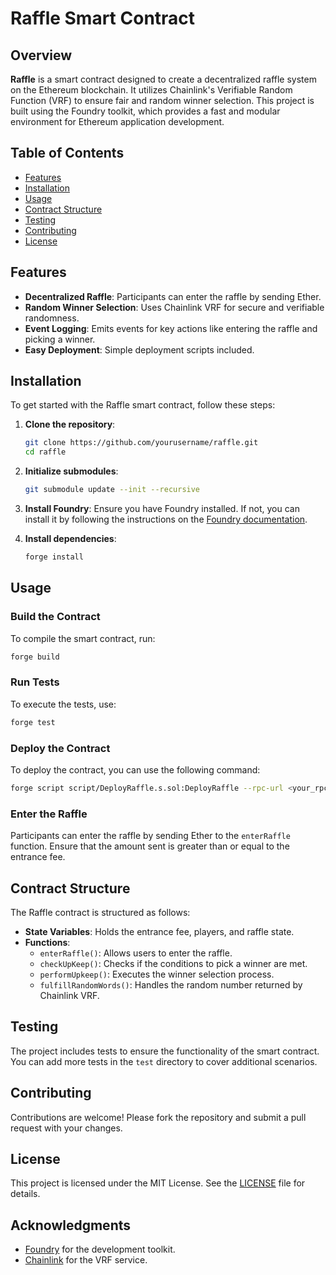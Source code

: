 # Raffle Smart Contract

## Overview

**Raffle** is a smart contract designed to create a decentralized raffle system on the Ethereum blockchain. It utilizes Chainlink's Verifiable Random Function (VRF) to ensure fair and random winner selection. This project is built using the Foundry toolkit, which provides a fast and modular environment for Ethereum application development.

## Table of Contents

- [Features](#features)
- [Installation](#installation)
- [Usage](#usage)
- [Contract Structure](#contract-structure)
- [Testing](#testing)
- [Contributing](#contributing)
- [License](#license)

## Features

- **Decentralized Raffle**: Participants can enter the raffle by sending Ether.
- **Random Winner Selection**: Uses Chainlink VRF for secure and verifiable randomness.
- **Event Logging**: Emits events for key actions like entering the raffle and picking a winner.
- **Easy Deployment**: Simple deployment scripts included.

## Installation

To get started with the Raffle smart contract, follow these steps:

1. **Clone the repository**:
   ```bash
   git clone https://github.com/yourusername/raffle.git
   cd raffle
   ```

2. **Initialize submodules**:
   ```bash
   git submodule update --init --recursive
   ```

3. **Install Foundry**:
   Ensure you have Foundry installed. If not, you can install it by following the instructions on the [Foundry documentation](https://book.getfoundry.sh/).

4. **Install dependencies**:
   ```bash
   forge install
   ```

## Usage

### Build the Contract

To compile the smart contract, run:
```bash
forge build
```

### Run Tests

To execute the tests, use:
```bash
forge test
```

### Deploy the Contract

To deploy the contract, you can use the following command:
```bash
forge script script/DeployRaffle.s.sol:DeployRaffle --rpc-url <your_rpc_url> --private-key <your_private_key>
```

### Enter the Raffle

Participants can enter the raffle by sending Ether to the `enterRaffle` function. Ensure that the amount sent is greater than or equal to the entrance fee.

## Contract Structure

The Raffle contract is structured as follows:

- **State Variables**: Holds the entrance fee, players, and raffle state.
- **Functions**:
  - `enterRaffle()`: Allows users to enter the raffle.
  - `checkUpKeep()`: Checks if the conditions to pick a winner are met.
  - `performUpkeep()`: Executes the winner selection process.
  - `fulfillRandomWords()`: Handles the random number returned by Chainlink VRF.

## Testing

The project includes tests to ensure the functionality of the smart contract. You can add more tests in the `test` directory to cover additional scenarios.

## Contributing

Contributions are welcome! Please fork the repository and submit a pull request with your changes.

## License

This project is licensed under the MIT License. See the [LICENSE](LICENSE) file for details.

## Acknowledgments

- [Foundry](https://book.getfoundry.sh/) for the development toolkit.
- [Chainlink](https://chain.link/) for the VRF service.
